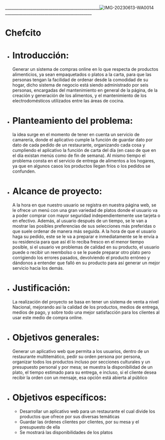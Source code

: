 ________________________________________________![IMG-20230613-WA0014](https://github.com/HailChefcito/Chefcito/assets/124916979/984139d2-be65-44f1-8411-f72f4d9273eb) ____________________________________________
# Chefcito 


* # Introducción:
  
  Generar un sistema de compras online en lo que respecta de productos alimenticios, ya sean empaquetados o platos a la carta, 
  para que las personas tengan la facilidad de ordenar desde la comodidad de su hogar, dicho sistema de negocio está siendo 
  administrado por seis personas, encargadas del mantenimiento en general de la página, de la creación y generación de los 
  alimentos, y el mantenimiento de los electrodomésticos utilizados entre las áreas de cocina.
  
* # Planteamiento del problema:

  la idea surge en el momento de tener en cuenta un servicio de camarería, donde el aplicativo cumple la función de guardar 
  dato por dato de cada pedido de un restaurante, organizando cada cosa y cumpliendo el aplicativo la función de carta del 
  día 
  (en caso de que en el día existan menús como de fin de semana). Al mismo tiempo el problema consta en el servicio de 
  entrega 
  de alimentos a los hogares, ya que en algunos casos los productos llegan fríos o los pedidos se confunden.

* # Alcance de proyecto:

  A la hora en que nuestro usuario se registra en nuestra página web, se le ofrece un menú con una gran variedad de platos 
  donde el usuario va a poder comprar con mayor seguridad independientemente use tarjeta o en efectivo. Además, al usuario 
  después de un tiempo, se le van a mostrar las posibles preferencias de sus selecciones más preferidas o que suele ordenar 
  de manera más seguida. A la hora de que el usuario haga su pedido, este se le va a preparar e inmediatamente se le envía 
  a su residencia para que así él lo reciba fresco en el menor tiempo posible, si el usuario ve problemas de calidad en su 
  producto, el usuario puede o recibir un reembolso o se le puede preparar otro plato pero corrigiendo los errores pasados, 
  devolviendo el producto erróneo y dándonos a entender que falló en su producto para así generar un mejor servicio hacia 
  los demás.

* # Justificación:

  La realización del proyecto se basa en tener un sistema de venta a nivel Nacional, mejorando asi la calidad de los 
  productos, medios de entrega, medios de pago, y sobre todo una mejor satisfacción para los clientes al usar este medio de 
  compra online.

* # Objetivos generales:

  Generar un aplicativo web que permita a los usuarios, dentro de un restaurante multitemático, pedir su orden persona por 
  persona, organizar todos los productos incluso
  por secciones culturales y un presupuesto personal y por mesa; se muestra la disponibilidad de un plato, el tiempo 
  estimado para su entrega, e incluso, si el cliente desea recibir la orden con un mensaje, esa opción está abierta al 
  público

* # Objetivos específicos:

  * Desarrollar un aplicativo web para un restaurante el cual divide los productos que ofrece por sus diversas temáticas
  * Guardar las órdenes clientes por clientes, por su mesa y el presupuesto de ella
  * Se mostrará las disponibilidades de los platos



  
